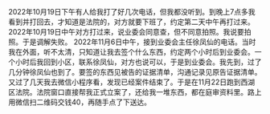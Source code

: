 2022年10月19日下午有人给我打了好几次电话，但我都没听到。到晚上7点多我看到并打回去，才知道是法院的，对方就要下班了，约定第二天中午再打过来。2022年10月19日中午对方打过来，说业委会同意查，但不同意拍照。我说要拍照。于是调解失败。
2022年11月6日中午，接到业委会主任徐凤仙的电话。当时我在外面，听不太清，只知道让我去签个什么东西，约定两个小时后到业委会。一个小时后我回到小区，联系徐凤仙，对方也说可以，于是到业委会。我先到，过了几分钟徐凤仙也到了。要签的东西见被告的证据清单，沟通记录见原告证据清单。
又过了几天我去微信小程序看，发现已经案件结束了。于是在11月22日跑到西湖区法院。法院窗口直接帮我正式立案了，还给我一堆东西，都在庭审资料里。路上用微信扫二维码交钱40，再随手点了下送达。